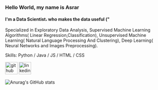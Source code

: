 
### Hello World, my name is Asrar
####  I'm a Data Scientist، who makes the data useful ("
Specialized in  Exploratory Data Analysis, Supervised Machine Learning Algorithms( Linear Regression,Classification), Unsupervised Machine Learning( Natural Language Processing And Clustering), Deep Learning( Neural Networks and Images Preprocessing).


Skills:  Python / Java / JS / HTML / CSS



[<img src='https://cdn.jsdelivr.net/npm/simple-icons@3.0.1/icons/github.svg' alt='github' height='40'>](https://github.com/Asr-ar)  [<img src='https://cdn.jsdelivr.net/npm/simple-icons@3.0.1/icons/linkedin.svg' alt='linkedin' height='40'>](https://www.linkedin.com/in/asrar-abdulrhman-a35993159/)  

![Anurag's GitHub stats](https://github-readme-stats.vercel.app/api?username=Asr-ar&show_icons=true&theme=radical)
